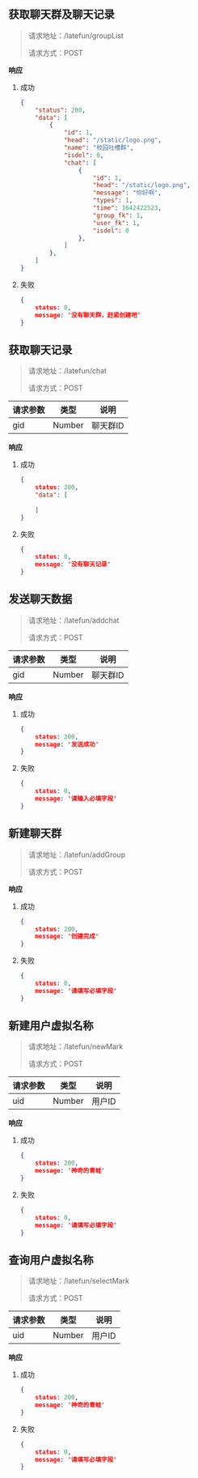 ## 获取聊天群及聊天记录

> 请求地址：/latefun/groupList
>
> 请求方式：POST

**响应**

1. 成功

   ```json
   {
       "status": 200,
       "data": [
           {
               "id": 1,
               "head": "/static/logo.png",
               "name": "校园吐槽群",
               "isdel": 0,
               "chat": [
                   {
                       "id": 1,
                       "head": "/static/logo.png",
                       "message": "你好啊",
                       "types": 1,
                       "time": 1642422523,
                       "group_fk": 1,
                       "user_fk": 1,
                       "isdel": 0
                   },
               ]
           },
       ]
   }
   ```

2. 失败

   ```json
   {
       status: 0,
       message: '没有聊天群，赶紧创建吧'
   }
   ```

   

## 获取聊天记录

> 请求地址：/latefun/chat
>
> 请求方式：POST

| 请求参数 | 类型   | 说明     |
| -------- | ------ | -------- |
| gid      | Number | 聊天群ID |

**响应** 

1. 成功

   ```json
   {
       status: 200,
       "data": [
           
       ]
   }
   ```

2. 失败

   ```json
   {
       status: 0,
       message: '没有聊天记录'
   }
   ```

   

## 发送聊天数据

> 请求地址：/latefun/addchat
>
> 请求方式：POST

| 请求参数 | 类型   | 说明     |
| -------- | ------ | -------- |
| gid      | Number | 聊天群ID |

**响应** 

1. 成功

   ```json
   {
       status: 200,
       message: '发送成功'
   }
   ```

2. 失败

   ```json
   {
       status: 0,
       message: '请输入必填字段'
   }
   ```

   

## 新建聊天群

> 请求地址：/latefun/addGroup
>
> 请求方式：POST

**响应** 

1. 成功

   ```json
   {
       status: 200,
       message: '创建完成'
   }
   ```

2. 失败

   ```json
   {
       status: 0,
       message: '请填写必填字段'
   }
   ```

   

## 新建用户虚拟名称

> 请求地址：/latefun/newMark
>
> 请求方式：POST

| 请求参数 | 类型   | 说明   |
| -------- | ------ | ------ |
| uid      | Number | 用户ID |

**响应** 

1. 成功

   ```json
   {
       status: 200,
       message: '神奇的青蛙'
   }
   ```

2. 失败

   ```json
   {
       status: 0,
       message: '请填写必填字段'
   }
   ```

   

## 查询用户虚拟名称

> 请求地址：/latefun/selectMark
>
> 请求方式：POST

| 请求参数 | 类型   | 说明   |
| -------- | ------ | ------ |
| uid      | Number | 用户ID |

**响应** 

1. 成功

   ```json
   {
       status: 200,
       message: '神奇的青蛙'
   }
   ```

2. 失败

   ```json
   {
       status: 0,
       message: '请填写必填字段'
   }
   ```

   





